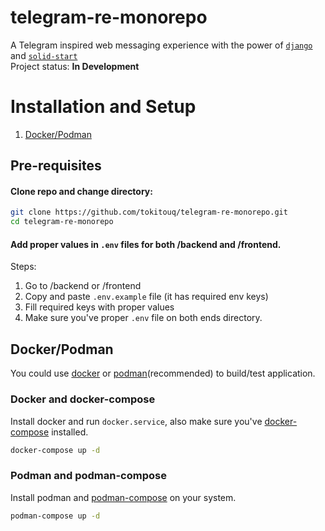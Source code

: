 # telegram-re-monorepo
A Telegram inspired web messaging experience with the power of [`django`](https://www.djangoproject.com/) and [`solid-start`](https://start.solidjs.com/getting-started/what-is-solidstart)\
Project status: **In Development**

# Installation and Setup
1. [Docker/Podman](#dockerpodman)

## Pre-requisites
#### Clone repo and change directory:
```bash
git clone https://github.com/tokitouq/telegram-re-monorepo.git
cd telegram-re-monorepo
```
#### Add proper values in `.env` files for both /backend and /frontend.
Steps:
1. Go to /backend or /frontend
2. Copy and paste `.env.example` file (it has required env keys)
3. Fill required keys with proper values
4. Make sure you've proper `.env` file on both ends directory.

## Docker/Podman
You could use [docker](https://www.docker.com/) or [podman](https://podman.io/)(recommended) to build/test application.
### Docker and docker-compose
Install docker and run `docker.service`, also make sure you've [docker-compose](https://docs.docker.com/compose/) installed.
```bash
docker-compose up -d
```
### Podman and podman-compose
Install podman and [podman-compose](https://github.com/containers/podman-compose) on your system.
```bash
podman-compose up -d
```
